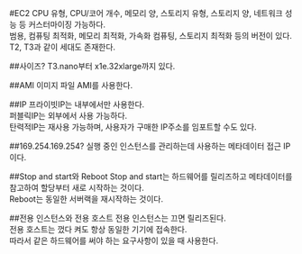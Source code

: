 #EC2
CPU 유형, CPU/코어 개수, 메모리 양, 스토리지 유형, 스토리지 양, 네트워크 성능 등 커스터마이징 가능하다.  
범용, 컴퓨팅 최적화, 메모리 최적화, 가속화 컴퓨팅, 스토리지 최적화 등의 버전이 있다.  
T2, T3과 같이 세대도 존재한다.

##사이즈?
T3.nano부터 x1e.32xlarge까지 있다.

##AMI
이미지 파일 AMI를 사용한다.  

##IP
프라이빗IP는 내부에서만 사용한다.  
퍼블릭IP는 외부에서 사용 가능하다.  
탄력적IP는 재사용 가능하며, 사용자가 구매한 IP주소를 임포트할 수도 있다.  

##169.254.169.254?
실행 중인 인스턴스를 관리하는데 사용하는 메타데이터 접근 IP이다.  

##Stop and start와 Reboot
Stop and start는 하드웨어를 릴리즈하고 메타데이터를 참고하여 할당부터 새로 시작하는 것이다.  
Reboot는 동일한 서버랙을 재시작하는 것이다.  

##전용 인스턴스와 전용 호스트
전용 인스턴스는 끄면 릴리즈된다.  
전용 호스트는 껐다 켜도 항상 동일한 기기에 접속한다.  
따라서 같은 하드웨어를 써야 하는 요구사항이 있을 때 사용한다.